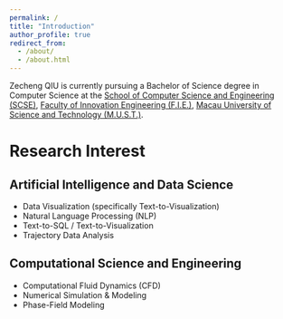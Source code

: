 ```yaml
---
permalink: /
title: "Introduction"
author_profile: true
redirect_from: 
  - /about/
  - /about.html
---
```


Zecheng QIU is currently pursuing a Bachelor of Science degree in Computer Science at the [School of Computer Science and Engineering (SCSE)](https://fie.must.edu.mo/page/id-1434.html?locale=en_US), [Faculty of Innovation Engineering (F.I.E.)](https://fie.must.edu.mo), [Macau University of Science and Technology (M.U.S.T.)](https://www.must.edu.mo/index.html?locale=en_US).


Research Interest
======

Artificial Intelligence and Data Science
------
* Data Visualization (specifically Text-to-Visualization) 
* Natural Language Processing (NLP) 
* Text-to-SQL / Text-to-Visualization
* Trajectory Data Analysis


Computational Science and Engineering
------
* Computational Fluid Dynamics (CFD) 
* Numerical Simulation & Modeling
* Phase-Field Modeling